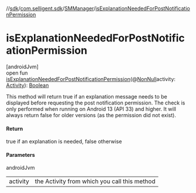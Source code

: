 //[sdk](../../../index.md)/[com.selligent.sdk](../index.md)/[SMManager](index.md)/[isExplanationNeededForPostNotificationPermission](is-explanation-needed-for-post-notification-permission.md)

# isExplanationNeededForPostNotificationPermission

[androidJvm]\
open fun [isExplanationNeededForPostNotificationPermission](is-explanation-needed-for-post-notification-permission.md)(@[NonNull](https://developer.android.com/reference/kotlin/androidx/annotation/NonNull.html)activity: [Activity](https://developer.android.com/reference/kotlin/android/app/Activity.html)): [Boolean](https://kotlinlang.org/api/latest/jvm/stdlib/kotlin/-boolean/index.html)

This method will return true if an explanation message needs to be displayed before requesting the post notification permission. The check is only performed when running on Android 13 (API 33) and higher. It will always return false for older versions (as the permission did not exist).

#### Return

true if an explanation is needed, false otherwise

#### Parameters

androidJvm

| | |
|---|---|
| activity | the Activity from which you call this method |
